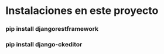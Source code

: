 # Instalaciones en este proyecto

### pip install djangorestframework
### pip install django-ckeditor 